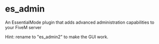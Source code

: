 # es_admin

An EssentialMode plugin that adds advanced administration capabilities to your FiveM server

Hint: rename to "es_admin2" to make the GUI work.
